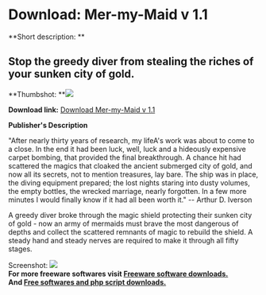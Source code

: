 # Download: Mer-my-Maid v 1.1

**Short description: **

## Stop the greedy diver from stealing the riches of your sunken city of gold.

  
**Thumbshot: **![](http://www.freewarefiles.com/screenshot/merrymaid_md.gif)   
  
**Download link:** [Download Mer-my-Maid v 1.1](http://freesoftwares.boysofts.com/Mer-my-Maid-V_program_21571.html)  
  

**Publisher's Description**  
  

"After nearly thirty years of research, my lifeA's work was about to come to a
close. In the end it had been luck, well, luck and a hideously expensive
carpet bombing, that provided the final breakthrough. A chance hit had
scattered the magics that cloaked the ancient submerged city of gold, and now
all its secrets, not to mention treasures, lay bare. The ship was in place,
the diving equipment prepared; the lost nights staring into dusty volumes, the
empty bottles, the wrecked marriage, nearly forgotten. In a few more minutes I
would finally know if it had all been worth it." -- Arthur D. Iverson

A greedy diver broke through the magic shield protecting their sunken city of
gold - now an army of mermaids must brave the most dangerous of depths and
collect the scattered remnants of magic to rebuild the shield. A steady hand
and steady nerves are required to make it through all fifty stages.

  
  
Screenshot: ![](http://www.freewarefiles.com/screenshot/merrymaid.gif)  
**For more freeware softwares visit [Freeware software downloads.](http://freesoftwares.boysofts.com/)**   
**And [Free softwares and php script downloads.](http://www.boysofts.com/)**

